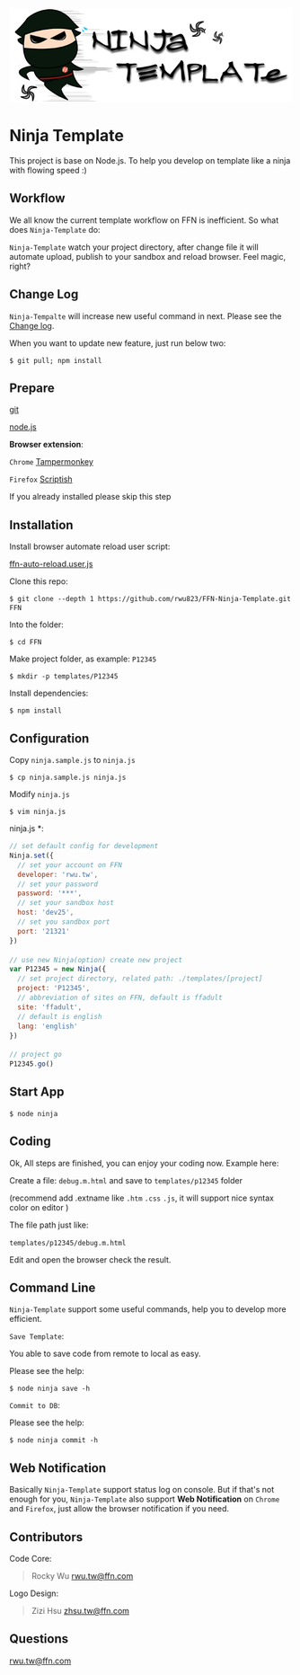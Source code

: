 ![Ninja-Template logo](https://raw.githubusercontent.com/rwu823/FFN-Ninja-Template/master/src/logo-720x240.png)

# Ninja Template

  This project is base on Node.js. To help you develop on template like a ninja with flowing speed :)

## Workflow

  We all know the current template workflow on FFN is inefficient. So what does `Ninja-Template` do:
  
  `Ninja-Template` watch your project directory, after change file it will automate upload, publish to your sandbox and reload browser. Feel magic, right?


## Change Log

`Ninja-Tempalte` will increase new useful command in next. Please see the [Change log](https://github.com/rwu823/FFN-Ninja-Template/blob/master/changelog.md).

When you want to update new feature, just run below two:
      
    $ git pull; npm install
    
    

## Prepare

  [git](http://msysgit.github.io/index.html)

  [node.js](http://nodejs.org/download/)
  
  **Browser extension**:
  
  `Chrome` [Tampermonkey](https://chrome.google.com/webstore/detail/tampermonkey/dhdgffkkebhmkfjojejmpbldmpobfkfo)
  
  `Firefox` [Scriptish](https://addons.mozilla.org/zh-tw/firefox/addon/scriptish/)
  
  If you already installed please skip this step

## Installation

  Install browser automate reload user script:
  
  [ffn-auto-reload.user.js](https://github.com/rwu823/FFN-Ninja-Template/raw/master/src/ffn-auto-reload.user.js)

  Clone this repo:

    $ git clone --depth 1 https://github.com/rwu823/FFN-Ninja-Template.git FFN

  Into the folder:

    $ cd FFN
    
  Make project folder, as example: `P12345`
  
    $ mkdir -p templates/P12345
    
  Install dependencies:

    $ npm install
    
## Configuration

  Copy `ninja.sample.js` to `ninja.js`
  
    $ cp ninja.sample.js ninja.js
    
  Modify `ninja.js`
 
    $ vim ninja.js
  
 ninja.js *:
  ```js
  // set default config for development
  Ninja.set({
    // set your account on FFN
    developer: 'rwu.tw',
    // set your password
    password: '***',
    // set your sandbox host
    host: 'dev25',
    // set you sandbox port
    port: '21321'
  })
  
  // use new Ninja(option) create new project
  var P12345 = new Ninja({
    // set project directory, related path: ./templates/[project]
    project: 'P12345',
    // abbreviation of sites on FFN, default is ffadult
    site: 'ffadult',
    // default is english
    lang: 'english' 
  })
  
  // project go
  P12345.go()
  ```
  
## Start App

    $ node ninja

## Coding
  Ok, All steps are finished, you can enjoy your coding now. Example here:
  
  Create a file: `debug.m.html` and save to `templates/p12345` folder 
  
  (recommend add .extname like `.htm` `.css` `.js`, it will support nice syntax color on editor )
  
  The file path just like:
  
  `templates/p12345/debug.m.html`
  
  Edit and open the browser check the result.

## Command Line
  `Ninja-Template` support some useful commands, help you to develop more efficient.
  
  
  `Save Template`:
  
  You able to save code from remote to local as easy.
  
  Please see the help:
  
    $ node ninja save -h
    
  `Commit to DB`:
  
  Please see the help:
  
    $ node ninja commit -h
    
## Web Notification
   Basically `Ninja-Template` support status log on console. But if that's not enough for you, `Ninja-Template` also support **Web Notification** on `Chrome` and `Firefox`, just allow the browser notification if you need.

## Contributors
Code Core:
  > Rocky Wu <rwu.tw@ffn.com> 

Logo Design:
  > Zizi Hsu <zhsu.tw@ffn.com> 

  

## Questions

  <rwu.tw@ffn.com>